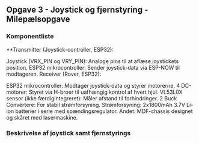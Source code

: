 ## Opgave 3 - Joystick og fjernstyring - Milepælsopgave

### Komponentliste

**Transmitter (Joystick-controller, ESP32):

Joystick (VRX_PIN og VRY_PIN): Analoge pins til at aflæse joystickets position.
ESP32 mikrocontroller: Sender joystick-data via ESP-NOW til modtageren.
Receiver (Rover, ESP32):

ESP32 mikrocontroller: Modtager joystick-data og styrer motorerne.
4 DC-motorer: Styret via H-broer til uafhængig kontrol af hvert hjul.
VL53L0X sensor (ikke færdigintegreret): Måler afstand til forhindringer.
2 Buck Convertere: For stabil strømforsyning.
Strømforsyning: 2x1800mAh 3.7V Li-ion batterier i serie med spændingsregulator.
Andet: MDF-chassis designet og skåret med lasermaskine.
### Beskrivelse af joystick samt fjernstyrings
